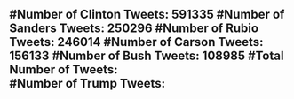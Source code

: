 #Number of Clinton Tweets: 591335
#Number of Sanders Tweets: 250296
#Number of Rubio Tweets: 246014
#Number of Carson Tweets: 156133
#Number of Bush Tweets: 108985
#Total Number of Tweets:  
#Number of Trump Tweets: 
---
